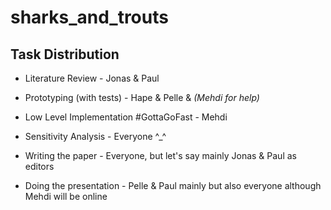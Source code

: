 # sharks_and_trouts

## Task Distribution
- Literature Review - Jonas & Paul

- Prototyping (with tests) - Hape & Pelle & *(Mehdi for help)*

- Low Level Implementation #GottaGoFast  - Mehdi

- Sensitivity Analysis - Everyone ^_^

- Writing the paper -  Everyone, but let's say mainly Jonas & Paul as editors

- Doing the presentation - Pelle & Paul mainly but also everyone although Mehdi will be online
